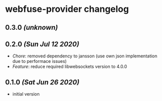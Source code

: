 # webfuse-provider changelog

## 0.3.0 _(unknown)_

## 0.2.0 _(Sun Jul 12 2020)_

*   *Chore*: removed dependency to jansson (use own json implementation due to performace issues)
*   *Feature*: reduce required libwebsockets version to 4.0.0

## 0.1.0 _(Sat Jun 26 2020)_

*   initial version

